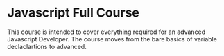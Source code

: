 # Javascript Full Course
This course is intended to cover everything required for an advanced Javascript Developer. The course moves from the bare basics of variable declaclartions to advanced.
